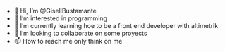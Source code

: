 - 👋 Hi, I’m @GisellBustamante
- 👀 I’m interested in programming
- 🌱 I’m currently learning hoe to be a front end developer with altimetrik
- 💞️ I’m looking to collaborate on some proyects
- 📫 How to reach me only think on me

<!---
GisellBustamante/GisellBustamante is a ✨ special ✨ repository because its `README.md` (this file) appears on your GitHub profile.
You can click the Preview link to take a look at your changes.
--->
